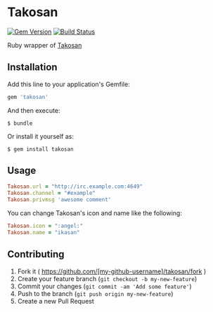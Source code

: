 # Takosan

[![Gem Version](https://badge.fury.io/rb/takosan.svg)](http://badge.fury.io/rb/takosan)
[![Build Status](https://travis-ci.org/pepabo/takosan.svg?branch=master)](https://travis-ci.org/pepabo/takosan)

Ruby wrapper of [Takosan](https://github.com/kentaro/takosan)

## Installation

Add this line to your application's Gemfile:

```ruby
gem 'takosan'
```

And then execute:

    $ bundle

Or install it yourself as:

    $ gem install takosan

## Usage

```ruby
Takosan.url = "http://irc.example.com:4649"
Takosan.channel = "#example"
Takosan.privmsg 'awesome comment'
```

You can change Takosan's icon and name like the following:

```ruby
Takosan.icon = ":angel:"
Takosan.name = "ikasan"
```

## Contributing

1. Fork it ( https://github.com/[my-github-username]/takosan/fork )
2. Create your feature branch (`git checkout -b my-new-feature`)
3. Commit your changes (`git commit -am 'Add some feature'`)
4. Push to the branch (`git push origin my-new-feature`)
5. Create a new Pull Request
